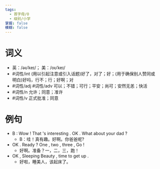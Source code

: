 ```yaml
---
tags:
  - 首字母/O
  - 级别/小学
掌握: false
模糊: false
---
```

# 词义
- 英：/əʊˈkeɪ/； 美：/oʊˈkeɪ/
- #词性/int  (用以引起注意或引入话题)好了，对了；好；(用于确保别人赞同或明白)好吗，行不；行；好啊；对
- #词性/adj #词性/adv  可以；不错；可行；平安；尚可；安然无恙；快活
- #词性/n  允许；同意；准许
- #词性/v  正式批准；同意
# 例句
- B : Wow ! That 's interesting . OK . What about your dad ?
	- B：哇！真有趣。好啊。你爸爸呢?
- OK . Ready ? One , two , three , Go !
	- 好啊。准备？一，二，三，跑！
- OK , Sleeping Beauty , time to get up .
	- 好啦，睡美人，该起床了。
